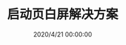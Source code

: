 ---
title: 启动页白屏解决方案 	#标题
date: 2020/4/21 00:00:00 	#建立日期
summary: 					#文章摘要
tags: 						#标签
 - android 
categories:  				#分类
 - Android
img:  						#文章卡片显示的图，使用图床

updated: 					#更新日期
author:  					#作者

top:						#boolean,文章是否置顶
cover: 						#文章是否加入轮播图
coverImg: 					#文章轮播图显示的图片
toc: true						#是否开启toc
mathjax: 					#是否开启数学公式支持

comments: true 				#开启评论
---